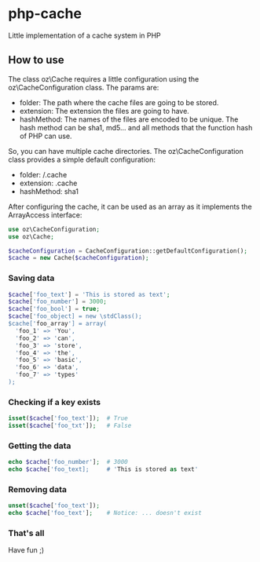 # php-cache
Little implementation of a cache system in PHP

## How to use
The class oz\Cache requires a little configuration using the oz\CacheConfiguration class. The params are:
- folder: The path where the cache files are going to be stored.
- extension: The extension the files are going to have.
- hashMethod: The names of the files are encoded to be unique. The hash method can be sha1, md5... and all methods that the function hash of PHP can use.

So, you can have multiple cache directories. The oz\CacheConfiguration class provides a simple default configuration:
- folder: /.cache
- extension: .cache
- hashMethod: sha1

After configuring the cache, it can be used as an array as it implements the ArrayAccess interface:

```php
use oz\CacheConfiguration;
use oz\Cache;

$cacheConfiguration = CacheConfiguration::getDefaultConfiguration();
$cache = new Cache($cacheConfiguration);
```

### Saving data
```php
$cache['foo_text'] = 'This is stored as text';
$cache['foo_number'] = 3000;
$cache['foo_bool'] = true;
$cache['foo_object] = new \stdClass();
$cache['foo_array'] = array(
  'foo_1' => 'You',
  'foo_2' => 'can',
  'foo_3' => 'store',
  'foo_4' => 'the',
  'foo_5' => 'basic',
  'foo_6' => 'data',
  'foo_7' => 'types'
);
```

### Checking if a key exists
```php
isset($cache['foo_text']);  # True
isset($cache['foo_txt']);   # False
```

### Getting the data
```php
echo $cache['foo_number'];  # 3000
echo $cache['foo_text];     # 'This is stored as text'
```

### Removing data
```php
unset($cache['foo_text']);
echo $cache['foo_text'];    # Notice: ... doesn't exist
```

### That's all
Have fun ;)
